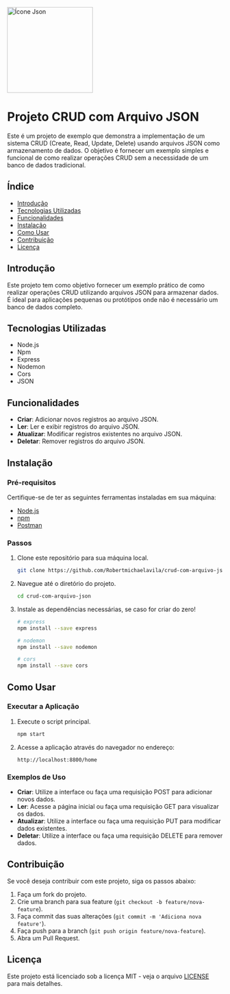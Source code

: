 <img src="https://cdn3.iconfinder.com/data/icons/type-file-working-office-online-set-the-surname-us/53/json-type-1024.png" alt="Ícone Json" width="200" height="200">

# Projeto CRUD com Arquivo JSON

Este é um projeto de exemplo que demonstra a implementação de um sistema CRUD (Create, Read, Update, Delete) usando arquivos JSON como armazenamento de dados. O objetivo é fornecer um exemplo simples e funcional de como realizar operações CRUD sem a necessidade de um banco de dados tradicional.

## Índice

- [Introdução](#introdução)
- [Tecnologias Utilizadas](#tecnologias-utilizadas)
- [Funcionalidades](#funcionalidades)
- [Instalação](#instalação)
- [Como Usar](#como-usar)
- [Contribuição](#contribuição)
- [Licença](#licença)

## Introdução

Este projeto tem como objetivo fornecer um exemplo prático de como realizar operações CRUD utilizando arquivos JSON para armazenar dados. É ideal para aplicações pequenas ou protótipos onde não é necessário um banco de dados completo.

## Tecnologias Utilizadas

- Node.js
- Npm
- Express
- Nodemon
- Cors
- JSON

## Funcionalidades

- **Criar**: Adicionar novos registros ao arquivo JSON.
- **Ler**: Ler e exibir registros do arquivo JSON.
- **Atualizar**: Modificar registros existentes no arquivo JSON.
- **Deletar**: Remover registros do arquivo JSON.

## Instalação

### Pré-requisitos

Certifique-se de ter as seguintes ferramentas instaladas em sua máquina:

- [Node.js](https://nodejs.org/en/download/package-manager)
- [npm](https://docs.npmjs.com/downloading-and-installing-node-js-and-npm)
- [Postman](https://www.postman.com/downloads/) 

### Passos

1. Clone este repositório para sua máquina local.
    ```sh
    git clone https://github.com/Robertmichaelavila/crud-com-arquivo-json.git
    ```

2. Navegue até o diretório do projeto.
    ```sh
    cd crud-com-arquivo-json
    ```

3. Instale as dependências necessárias, se caso for criar do zero!
    ```sh
    # express
    npm install --save express
    
    # nodemon
    npm install --save nodemon
    
    # cors
    npm install --save cors
    ```

## Como Usar

### Executar a Aplicação

1. Execute o script principal.
    ```sh
    npm start
    ```

2. Acesse a aplicação através do navegador no endereço:
    ```
    http://localhost:8800/home
    ```

### Exemplos de Uso

- **Criar**: Utilize a interface ou faça uma requisição POST para adicionar novos dados.
- **Ler**: Acesse a página inicial ou faça uma requisição GET para visualizar os dados.
- **Atualizar**: Utilize a interface ou faça uma requisição PUT para modificar dados existentes.
- **Deletar**: Utilize a interface ou faça uma requisição DELETE para remover dados.

## Contribuição

Se você deseja contribuir com este projeto, siga os passos abaixo:

1. Faça um fork do projeto.
2. Crie uma branch para sua feature (`git checkout -b feature/nova-feature`).
3. Faça commit das suas alterações (`git commit -m 'Adiciona nova feature'`).
4. Faça push para a branch (`git push origin feature/nova-feature`).
5. Abra um Pull Request.

## Licença

Este projeto está licenciado sob a licença MIT - veja o arquivo [LICENSE](LICENSE) para mais detalhes.
